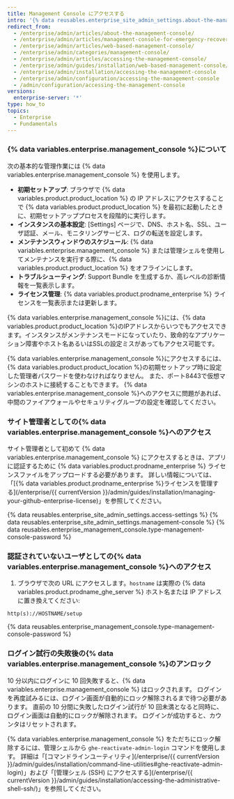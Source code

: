 ```yaml
---
title: Management Console にアクセスする
intro: '{% data reusables.enterprise_site_admin_settings.about-the-management-console %}'
redirect_from:
  - /enterprise/admin/articles/about-the-management-console/
  - /enterprise/admin/articles/management-console-for-emergency-recovery/
  - /enterprise/admin/articles/web-based-management-console/
  - /enterprise/admin/categories/management-console/
  - /enterprise/admin/articles/accessing-the-management-console/
  - /enterprise/admin/guides/installation/web-based-management-console/
  - /enterprise/admin/installation/accessing-the-management-console
  - /enterprise/admin/configuration/accessing-the-management-console
  - /admin/configuration/accessing-the-management-console
versions:
  enterprise-server: '*'
type: how_to
topics:
  - Enterprise
  - Fundamentals
---
```


### {% data variables.enterprise.management_console %}について

次の基本的な管理作業には {% data variables.enterprise.management_console %} を使用します。
- **初期セットアップ**: ブラウザで {% data variables.product.product_location %} の IP アドレスにアクセスすることで {% data variables.product.product_location %} を最初に起動したときに、初期セットアッププロセスを段階的に実行します。
- **インスタンスの基本設定**: [Settings] ページで、DNS、ホスト名、SSL、ユーザ認証、メール、モニタリングサービス、ログの転送を設定します。
- **メンテナンスウィンドウのスケジュール**: {% data variables.enterprise.management_console %} または管理シェルを使用してメンテナンスを実行する際に、{% data variables.product.product_location %} をオフラインにします。
- **トラブルシューティング**: Support Bundle を生成するか、高レベルの診断情報を一覧表示します。
- **ライセンス管理**: {% data variables.product.prodname_enterprise %} ライセンスを一覧表示または更新します。

{% data variables.enterprise.management_console %}には、{% data variables.product.product_location %}のIPアドレスからいつでもアクセスできます。インスタンスがメンテナンスモードになっていたり、致命的なアプリケーション障害やホスト名あるいはSSLの設定ミスがあってもアクセス可能です。

{% data variables.enterprise.management_console %}にアクセスするには、{% data variables.product.product_location %}の初期セットアップ時に設定した管理者パスワードを使わなければなりません。 また、ポート8443で仮想マシンのホストに接続することもできます。 {% data variables.enterprise.management_console %}へのアクセスに問題があれば、中間のファイアウォールやセキュリティグループの設定を確認してください。

### サイト管理者としての{% data variables.enterprise.management_console %}へのアクセス

サイト管理者として初めて {% data variables.enterprise.management_console %} にアクセスするときは、アプリに認証するために {% data variables.product.prodname_enterprise %} ライセンスファイルをアップロードする必要があります。 詳しい情報については、「[{% data variables.product.prodname_enterprise %}ライセンスを管理する](/enterprise/{{ currentVersion }}/admin/guides/installation/managing-your-github-enterprise-license)」を参照してください。

{% data reusables.enterprise_site_admin_settings.access-settings %}
{% data reusables.enterprise_site_admin_settings.management-console %}
{% data reusables.enterprise_management_console.type-management-console-password %}

### 認証されていないユーザとしての{% data variables.enterprise.management_console %}へのアクセス

1. ブラウザで次の URL にアクセスします。`hostname` は実際の {% data variables.product.prodname_ghe_server %} ホスト名または IP アドレスに置き換えてください:
  ```shell
  http(s)://HOSTNAME/setup
  ```
{% data reusables.enterprise_management_console.type-management-console-password %}

### ログイン試行の失敗後の{% data variables.enterprise.management_console %}のアンロック

10 分以内にログインに 10 回失敗すると、{% data variables.enterprise.management_console %} はロックされます。 ログインを再度試みるには、ログイン画面が自動的にロック解除されるまで待つ必要があります。 直前の 10 分間に失敗したログイン試行が 10 回未満となると同時に、ログイン画面は自動的にロックが解除されます。 ログインが成功すると、カウンタはリセットされます。

{% data variables.enterprise.management_console %} をただちにロック解除するには、管理シェルから `ghe-reactivate-admin-login` コマンドを使用します。 詳細は「[コマンドラインユーティリティ](/enterprise/{{ currentVersion }}/admin/guides/installation/command-line-utilities#ghe-reactivate-admin-login)」および「[管理シェル (SSH) にアクセスする](/enterprise/{{ currentVersion }}/admin/guides/installation/accessing-the-administrative-shell-ssh/)」を参照してください。
